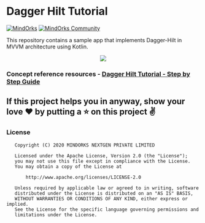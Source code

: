 # Dagger Hilt Tutorial
[![MindOrks](https://img.shields.io/badge/mindorks-opensource-blue.svg)](https://mindorks.com/open-source-projects)
[![MindOrks Community](https://img.shields.io/badge/join-community-blue.svg)](https://mindorks.com/join-community)

This repository contains a sample app that implements Dagger-Hilt in MVVM architecture using Kotlin.
<p align="center">
  <img src="https://github.com/MindorksOpenSource/Dagger-Hilt-Tutorial/blob/master/assets/banner-dagger-hilt.png">
</p>

### Concept reference resources - [Dagger Hilt Tutorial - Step by Step Guide](https://blog.mindorks.com/dagger-hilt-tutorial)

## If this project helps you in anyway, show your love :heart: by putting a :star: on this project :v:

### License
```
   Copyright (C) 2020 MINDORKS NEXTGEN PRIVATE LIMITED

   Licensed under the Apache License, Version 2.0 (the "License");
   you may not use this file except in compliance with the License.
   You may obtain a copy of the License at

       http://www.apache.org/licenses/LICENSE-2.0

   Unless required by applicable law or agreed to in writing, software
   distributed under the License is distributed on an "AS IS" BASIS,
   WITHOUT WARRANTIES OR CONDITIONS OF ANY KIND, either express or implied.
   See the License for the specific language governing permissions and
   limitations under the License.
```
